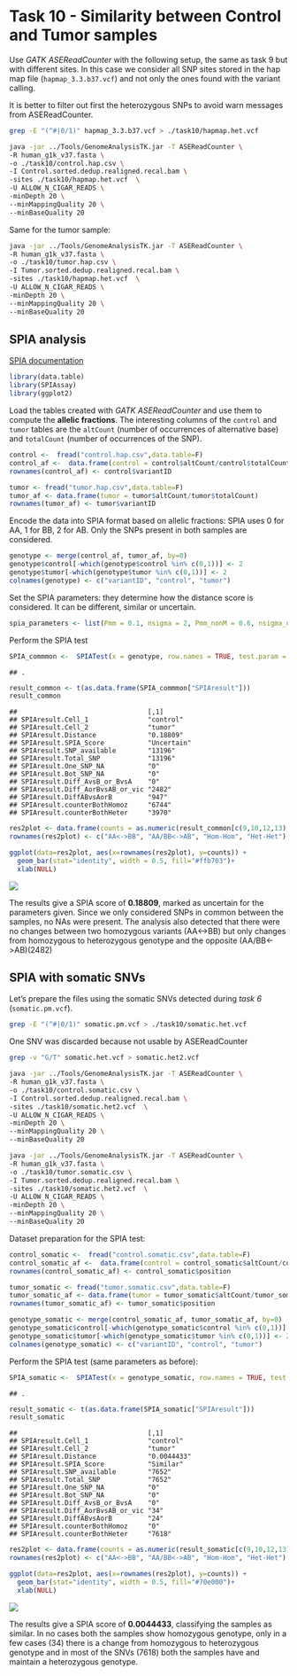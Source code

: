 Task 10 - Similarity between Control and Tumor samples
================

Use *GATK ASEReadCounter* with the following setup, the same as task 9
but with different sites. In this case we consider all SNP sites stored
in the hap map file (`hapmap_3.3.b37.vcf`) and not only the ones found
with the variant calling.

It is better to filter out first the heterozygous SNPs to avoid warn
messages from ASEReadCounter.

``` bash
grep -E "(^#|0/1)" hapmap_3.3.b37.vcf > ./task10/hapmap.het.vcf
```

``` bash
java -jar ../Tools/GenomeAnalysisTK.jar -T ASEReadCounter \
-R human_g1k_v37.fasta \
-o ./task10/control.hap.csv \
-I Control.sorted.dedup.realigned.recal.bam \
-sites ./task10/hapmap.het.vcf  \
-U ALLOW_N_CIGAR_READS \
-minDepth 20 \
--minMappingQuality 20 \
--minBaseQuality 20
```

Same for the tumor sample:

``` bash
java -jar ../Tools/GenomeAnalysisTK.jar -T ASEReadCounter \
-R human_g1k_v37.fasta \
-o ./task10/tumor.hap.csv \
-I Tumor.sorted.dedup.realigned.recal.bam \
-sites ./task10/hapmap.het.vcf  \
-U ALLOW_N_CIGAR_READS \
-minDepth 20 \
--minMappingQuality 20 \
--minBaseQuality 20
```

## SPIA analysis

[SPIA
documentation](https://cran.r-project.org/web/packages/SPIAssay/SPIAssay.pdf)

``` r
library(data.table)
library(SPIAssay)
library(ggplot2)
```

Load the tables created with *GATK ASEReadCounter* and use them to
compute the **allelic fractions**. The interesting columns of the
`control` and `tumor` tables are the `altCount` (number of occurrences
of alternative base) and `totalCount` (number of occurrences of the
SNP).

``` r
control <-  fread("control.hap.csv",data.table=F)
control_af <-  data.frame(control = control$altCount/control$totalCount)
rownames(control_af) <- control$variantID

tumor <- fread("tumor.hap.csv",data.table=F)
tumor_af <- data.frame(tumor = tumor$altCount/tumor$totalCount)
rownames(tumor_af) <- tumor$variantID
```

Encode the data into SPIA format based on allelic fractions: SPIA uses 0
for AA, 1 for BB, 2 for AB. Only the SNPs present in both samples are
considered.

``` r
genotype <- merge(control_af, tumor_af, by=0)
genotype$control[-which(genotype$control %in% c(0,1))] <- 2
genotype$tumor[-which(genotype$tumor %in% c(0,1))] <- 2
colnames(genotype) <- c("variantID", "control", "tumor")
```

Set the SPIA parameters: they determine how the distance score is
considered. It can be different, similar or uncertain.

``` r
spia_parameters <- list(Pmm = 0.1, nsigma = 2, Pmm_nonM = 0.6, nsigma_nonM = 3, PercValidCall=1)
```

Perform the SPIA test

``` r
SPIA_commmon <-  SPIATest(x = genotype, row.names = TRUE, test.param = spia_parameters) 
```

    ## .

``` r
result_common <- t(as.data.frame(SPIA_commmon["SPIAresult"]))
result_common
```

    ##                                 [,1]       
    ## SPIAresult.Cell_1               "control"  
    ## SPIAresult.Cell_2               "tumor"    
    ## SPIAresult.Distance             "0.18809"  
    ## SPIAresult.SPIA_Score           "Uncertain"
    ## SPIAresult.SNP_available        "13196"    
    ## SPIAresult.Total_SNP            "13196"    
    ## SPIAresult.One_SNP_NA           "0"        
    ## SPIAresult.Bot_SNP_NA           "0"        
    ## SPIAresult.Diff_AvsB_or_BvsA    "0"        
    ## SPIAresult.Diff_AorBvsAB_or_vic "2482"     
    ## SPIAresult.DiffABvsAorB         "947"      
    ## SPIAresult.counterBothHomoz     "6744"     
    ## SPIAresult.counterBothHeter     "3970"

``` r
res2plot <- data.frame(counts = as.numeric(result_common[c(9,10,12,13),]))
rownames(res2plot) <- c("AA<->BB", "AA/BB<->AB", "Hom-Hom", "Het-Het")

ggplot(data=res2plot, aes(x=rownames(res2plot), y=counts)) +
  geom_bar(stat="identity", width = 0.5, fill="#ffb703")+
  xlab(NULL)
```

![](task10_files/figure-gfm/spia1_plot-1.png)<!-- -->

The results give a SPIA score of **0.18809**, marked as uncertain for
the parameters given. Since we only considered SNPs in common between
the samples, no NAs were present. The analysis also detected that there
were no changes between two homozygous variants (AA\<-\>BB) but only
changes from homozygous to heterozygous genotype and the opposite
(AA/BB\<-\>AB)(2482)

## SPIA with somatic SNVs

Let’s prepare the files using the somatic SNVs detected during *task 6*
(`somatic.pm.vcf`).

``` bash
grep -E "(^#|0/1)" somatic.pm.vcf > ./task10/somatic.het.vcf
```

One SNV was discarded because not usable by ASEReadCounter

``` bash
grep -v "G/T" somatic.het.vcf > somatic.het2.vcf
```

``` bash
java -jar ../Tools/GenomeAnalysisTK.jar -T ASEReadCounter \
-R human_g1k_v37.fasta \
-o ./task10/control.somatic.csv \
-I Control.sorted.dedup.realigned.recal.bam \
-sites ./task10/somatic.het2.vcf  \
-U ALLOW_N_CIGAR_READS \
-minDepth 20 \
--minMappingQuality 20 \
--minBaseQuality 20
```

``` bash
java -jar ../Tools/GenomeAnalysisTK.jar -T ASEReadCounter \
-R human_g1k_v37.fasta \
-o ./task10/tumor.somatic.csv \
-I Tumor.sorted.dedup.realigned.recal.bam \
-sites ./task10/somatic.het2.vcf  \
-U ALLOW_N_CIGAR_READS \
-minDepth 20 \
--minMappingQuality 20 \
--minBaseQuality 20
```

Dataset preparation for the SPIA test:

``` r
control_somatic <-  fread("control.somatic.csv",data.table=F)
control_somatic_af <-  data.frame(control = control_somatic$altCount/control_somatic$totalCount)
rownames(control_somatic_af) <- control_somatic$position

tumor_somatic <- fread("tumor.somatic.csv",data.table=F)
tumor_somatic_af <- data.frame(tumor = tumor_somatic$altCount/tumor_somatic$totalCount)
rownames(tumor_somatic_af) <- tumor_somatic$position

genotype_somatic <- merge(control_somatic_af, tumor_somatic_af, by=0)
genotype_somatic$control[-which(genotype_somatic$control %in% c(0,1))] <- 2
genotype_somatic$tumor[-which(genotype_somatic$tumor %in% c(0,1))] <- 2
colnames(genotype_somatic) <- c("variantID", "control", "tumor")
```

Perform the SPIA test (same parameters as before):

``` r
SPIA_somatic <-  SPIATest(x = genotype_somatic, row.names = TRUE, test.param = spia_parameters) 
```

    ## .

``` r
result_somatic <- t(as.data.frame(SPIA_somatic["SPIAresult"]))
result_somatic
```

    ##                                 [,1]       
    ## SPIAresult.Cell_1               "control"  
    ## SPIAresult.Cell_2               "tumor"    
    ## SPIAresult.Distance             "0.0044433"
    ## SPIAresult.SPIA_Score           "Similar"  
    ## SPIAresult.SNP_available        "7652"     
    ## SPIAresult.Total_SNP            "7652"     
    ## SPIAresult.One_SNP_NA           "0"        
    ## SPIAresult.Bot_SNP_NA           "0"        
    ## SPIAresult.Diff_AvsB_or_BvsA    "0"        
    ## SPIAresult.Diff_AorBvsAB_or_vic "34"       
    ## SPIAresult.DiffABvsAorB         "24"       
    ## SPIAresult.counterBothHomoz     "0"        
    ## SPIAresult.counterBothHeter     "7618"

``` r
res2plot <- data.frame(counts = as.numeric(result_somatic[c(9,10,12,13),]))
rownames(res2plot) <- c("AA<->BB", "AA/BB<->AB", "Hom-Hom", "Het-Het")

ggplot(data=res2plot, aes(x=rownames(res2plot), y=counts)) +
  geom_bar(stat="identity", width = 0.5, fill="#70e000")+
  xlab(NULL)
```

![](task10_files/figure-gfm/spia_somatic_plot-1.png)<!-- -->

The results give a SPIA score of **0.0044433**, classifying the samples
as similar. In no cases both the samples show homozygous genotype, only
in a few cases (34) there is a change from homozygous to heterozygous
genotype and in most of the SNVs (7618) both the samples have and
maintain a heterozygous genotype.
